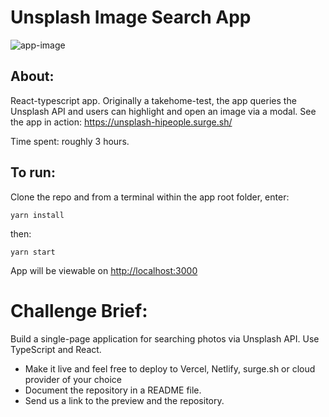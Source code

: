 # Unsplash Image Search App
![app-image](https://user-images.githubusercontent.com/75549970/153767920-78a101b1-f8a1-4bc9-934b-45970b767892.png)

## About:

React-typescript app. Originally a takehome-test, the app queries the Unsplash API and users can highlight and open an image via a modal.
See the app in action: https://unsplash-hipeople.surge.sh/

Time spent: roughly 3 hours.

## To run:

Clone the repo and from a terminal within the app root folder, enter:

```
yarn install
```

then:

```
yarn start
```

App will be viewable on [http://localhost:3000](http://localhost:3000/)

# Challenge Brief:

Build a single-page application for searching photos via Unsplash API. Use TypeScript and React.

- Make it live and feel free to deploy to Vercel, Netlify, surge.sh or cloud provider of your choice
- Document the repository in a README file.
- Send us a link to the preview and the repository.
